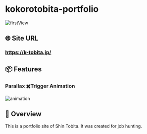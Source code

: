 # kokorotobita-portfolio 

![firstView](https://kt-media.blog/wp-content/uploads/2022/07/mockup_portfolio.png)

## 🌐 Site URL

### **https://k-tobita.jp/**  

## 📦 Features
### Parallax ✖️Trigger Animation

![animation](https://kt-media.blog/wp-content/uploads/2022/07/portfolio-view.gif)

## 🎁 Overview
This is a portfolio site of Shin Tobita. It was created for job hunting.